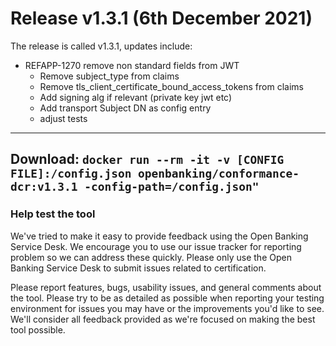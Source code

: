 # Release v1.3.1 (6th December 2021)

The release is called v1.3.1, updates include:

- REFAPP-1270 remove non standard fields from JWT
  - Remove subject_type from claims
  - Remove tls_client_certificate_bound_access_tokens from claims
  - Add signing alg if relevant (private key jwt etc)
  - Add transport Subject DN as config entry
  - adjust tests

---
**Download**: `docker run --rm -it -v [CONFIG FILE]:/config.json openbanking/conformance-dcr:v1.3.1 -config-path=/config.json"`
---

### Help test the tool

We've tried to make it easy to provide feedback using the Open Banking Service Desk. We encourage you to use our issue tracker for reporting problem so we can address these quickly. Please only use the Open Banking Service Desk to submit issues related to certification.

Please report features, bugs, usability issues, and general comments about the tool. Please try to be as detailed as possible when reporting your testing environment for issues you may have or the improvements you'd like to see. We'll consider all feedback provided as we're focused on making the best tool possible.
